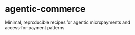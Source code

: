 # agentic-commerce
Minimal, reproducible recipes for agentic micropayments and access‑for‑payment patterns
